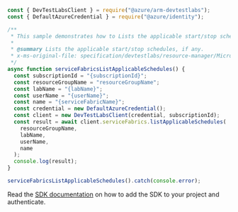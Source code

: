 ```javascript
const { DevTestLabsClient } = require("@azure/arm-devtestlabs");
const { DefaultAzureCredential } = require("@azure/identity");

/**
 * This sample demonstrates how to Lists the applicable start/stop schedules, if any.
 *
 * @summary Lists the applicable start/stop schedules, if any.
 * x-ms-original-file: specification/devtestlabs/resource-manager/Microsoft.DevTestLab/stable/2018-09-15/examples/ServiceFabrics_ListApplicableSchedules.json
 */
async function serviceFabricsListApplicableSchedules() {
  const subscriptionId = "{subscriptionId}";
  const resourceGroupName = "resourceGroupName";
  const labName = "{labName}";
  const userName = "{userName}";
  const name = "{serviceFabricName}";
  const credential = new DefaultAzureCredential();
  const client = new DevTestLabsClient(credential, subscriptionId);
  const result = await client.serviceFabrics.listApplicableSchedules(
    resourceGroupName,
    labName,
    userName,
    name
  );
  console.log(result);
}

serviceFabricsListApplicableSchedules().catch(console.error);
```

Read the [SDK documentation](https://github.com/Azure/azure-sdk-for-js/blob/%40azure%2Farm-devtestlabs_4.0.1/sdk/devtestlabs/arm-devtestlabs/README.md) on how to add the SDK to your project and authenticate.
